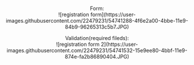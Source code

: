 <p style="text-align:center">
Form: <br>
![registration form](https://user-images.githubusercontent.com/22479231/54741288-4f6e2a00-4bbe-11e9-84b9-96265313c5b7.JPG)
</p>

<p style="text-align:center">
Validation(required fileds): <br>
![registration form 2](https://user-images.githubusercontent.com/22479231/54741532-15e9ee80-4bbf-11e9-874e-fa2b86890404.JPG)
</p>
